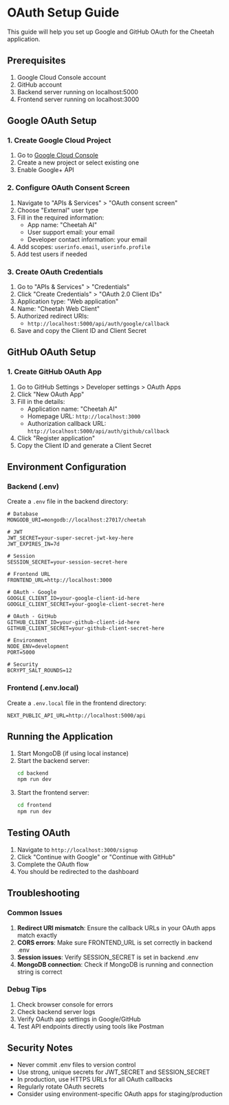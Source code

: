 # OAuth Setup Guide

This guide will help you set up Google and GitHub OAuth for the Cheetah application.

## Prerequisites

1. Google Cloud Console account
2. GitHub account
3. Backend server running on localhost:5000
4. Frontend server running on localhost:3000

## Google OAuth Setup

### 1. Create Google Cloud Project

1. Go to [Google Cloud Console](https://console.cloud.google.com/)
2. Create a new project or select existing one
3. Enable Google+ API

### 2. Configure OAuth Consent Screen

1. Navigate to "APIs & Services" > "OAuth consent screen"
2. Choose "External" user type
3. Fill in the required information:
   - App name: "Cheetah AI"
   - User support email: your email
   - Developer contact information: your email
4. Add scopes: `userinfo.email`, `userinfo.profile`
5. Add test users if needed

### 3. Create OAuth Credentials

1. Go to "APIs & Services" > "Credentials"
2. Click "Create Credentials" > "OAuth 2.0 Client IDs"
3. Application type: "Web application"
4. Name: "Cheetah Web Client"
5. Authorized redirect URIs:
   - `http://localhost:5000/api/auth/google/callback`
6. Save and copy the Client ID and Client Secret

## GitHub OAuth Setup

### 1. Create GitHub OAuth App

1. Go to GitHub Settings > Developer settings > OAuth Apps
2. Click "New OAuth App"
3. Fill in the details:
   - Application name: "Cheetah AI"
   - Homepage URL: `http://localhost:3000`
   - Authorization callback URL: `http://localhost:5000/api/auth/github/callback`
4. Click "Register application"
5. Copy the Client ID and generate a Client Secret

## Environment Configuration

### Backend (.env)

Create a `.env` file in the backend directory:

```env
# Database
MONGODB_URI=mongodb://localhost:27017/cheetah

# JWT
JWT_SECRET=your-super-secret-jwt-key-here
JWT_EXPIRES_IN=7d

# Session
SESSION_SECRET=your-session-secret-here

# Frontend URL
FRONTEND_URL=http://localhost:3000

# OAuth - Google
GOOGLE_CLIENT_ID=your-google-client-id-here
GOOGLE_CLIENT_SECRET=your-google-client-secret-here

# OAuth - GitHub
GITHUB_CLIENT_ID=your-github-client-id-here
GITHUB_CLIENT_SECRET=your-github-client-secret-here

# Environment
NODE_ENV=development
PORT=5000

# Security
BCRYPT_SALT_ROUNDS=12
```

### Frontend (.env.local)

Create a `.env.local` file in the frontend directory:

```env
NEXT_PUBLIC_API_URL=http://localhost:5000/api
```

## Running the Application

1. Start MongoDB (if using local instance)
2. Start the backend server:
   ```bash
   cd backend
   npm run dev
   ```
3. Start the frontend server:
   ```bash
   cd frontend
   npm run dev
   ```

## Testing OAuth

1. Navigate to `http://localhost:3000/signup`
2. Click "Continue with Google" or "Continue with GitHub"
3. Complete the OAuth flow
4. You should be redirected to the dashboard

## Troubleshooting

### Common Issues

1. **Redirect URI mismatch**: Ensure the callback URLs in your OAuth apps match exactly
2. **CORS errors**: Make sure FRONTEND_URL is set correctly in backend .env
3. **Session issues**: Verify SESSION_SECRET is set in backend .env
4. **MongoDB connection**: Check if MongoDB is running and connection string is correct

### Debug Tips

1. Check browser console for errors
2. Check backend server logs
3. Verify OAuth app settings in Google/GitHub
4. Test API endpoints directly using tools like Postman

## Security Notes

- Never commit .env files to version control
- Use strong, unique secrets for JWT_SECRET and SESSION_SECRET
- In production, use HTTPS URLs for all OAuth callbacks
- Regularly rotate OAuth secrets
- Consider using environment-specific OAuth apps for staging/production
